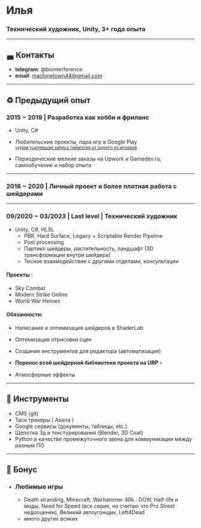 # Илья  
  
### Технический художник, Unity, 3+ года опыта   

---
## ◛ Контакты
- **telegram**: @bionterference
- **email**: machinetown44@gmail.com

---

## ♻ Предыдущий опыт
### 2015 ~ 2019 | Разработка как хобби и фриланс 

  - Unity, C# 
  - Любительские проекты, пара игр в Google Play  
  <sub>[чудом уцелевшая запись геймплея от одного из игроков](https://www.youtube.com/watch?v=dkX_DMsa-d0)</sub>  
  
  - Периодические мелкие заказы на Upwork и Gamedev.ru, самообучение и набор опыта
---
### 2018 ~ 2020 | Личный проект и более плотная работа с шейдерами   
---
### 09/2020 ~ 03/2023 | Last level |  **Технический художник**  
 
 - Unity, C#, HLSL  
   - PBR, Hard Surface, Legacy + Scriptable Render Pipeline 
   - Post processing
   - Партикл шейдеры, растительность, ландшафт (3D трансформации внутри шейдера)
   - Тесное взаимодействие с другими отделами, консультации
 #### Проекты :
 - Sky Combat
 - Modern Strike Online
 - World War Heroes  
 #### Обязанности:
  - Написание и оптимизация шейдеров в ShaderLab
  - Оптимизация отрисовки сцен
  - Создание инструментов для редактора (автоматизация)
  - **Перенос всей шейдерной библиотеки проекта на URP** 💀
  
  
  - Атмосферные эффекты  
---

## 🔧 Инструменты

- CMS (git)
- Таск трекеры ( Asana )
- Google сервисы (документы, таблицы, etc.) 
- Щепотка 3д и текстурирования (Blender, 3D Coat)
- Python в качестве промежуточного звена для коммуникации между разным ПО  
---

## 📀 Бонус
  
- ### Любимые игры
  - Death stranding, Minecraft, Warhammer 40k : DOW, Half-life и моды, Need for Speed (вся серия, но считаю что Pro Street недооценен), Великий автоугонщик, Left4Dead 
  - много других всяких

